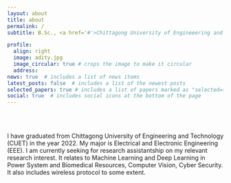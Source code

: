 ```yaml
---
layout: about
title: about
permalink: /
subtitle: B.Sc., <a href='#'>Chittagong University of Engineeering and Technology</a>, Bangladesh.

profile:
  align: right
  image: adity.jpg
  image_circular: true # crops the image to make it circular
  address: 
news: true  # includes a list of news items
latest_posts: false  # includes a list of the newest posts
selected_papers: true # includes a list of papers marked as "selected={true}"
social: true  # includes social icons at the bottom of the page
---
```


<br>
<br>


I have graduated from Chittagong University of Engineering and Technology (CUET) in the year 2022. My major is Electrical and Electronic Engineering (EEE). I am currently seeking for research assistantship on my relevant research interest. It relates to Machine Learning and Deep Learning in Power System and Biomedical Resources, Computer Vision, Cyber Security. It also includes wireless protocol to some extent.

